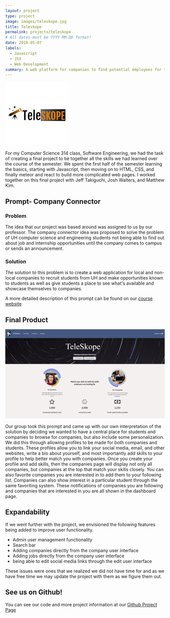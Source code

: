 ```yaml
---
layout: project
type: project
image: images/teleskope.jpg
title: Teleskope
permalink: projects/teleskope
# All dates must be YYYY-MM-DD format!
date: 2018-05-07
labels:
  - Javascript
  - JSX
  - Web Development
summary: A web platform for companies to find potential employees for their companies.
---
```


![image](../images/teleskope.jpg)

For my Computer Science 314 class, Software Engineering, we had the task of creating a final project to tie together all the skills we had learned over the course of the semester. We spent the first half of the semester learning the basics, starting with Javascript, then moving on to HTML, CSS, and finally meteor and react to build more complicated web pages. I worked together on this final project with Jeff Takiguchi, Josh Walters, and Matthew Kim.

## Prompt- Company Connector  
### Problem
The idea that our project was based around was assigned to us by our professor. The company connector idea was proposed to solve the problem of UH computer science and engineering students not being able to find out about job and internship opportunities until the company comes to campus or sends an announcement. 

### Solution
The solution to this problem is to create a web application for local and non-local companies to recruit students from UH and make opportunities known to students as well as give students a place to see what's available and showcase themselves to companies.

A more detailed description of this prompt can be found on our [course website](http://courses.ics.hawaii.edu/ics314s19/morea/final-project/reading-project-company-connector.html) 

## Final Product
![image](../images/teleskopeLanding.png)

Our group took this prompt and came up with our own interpretation of the solution by deciding we wanted to have a central place for students and companies to browse for companies, but also include some personalization. We did this through allowing profiles to be made for both companies and students. These profiles allow you to link your social media, email, and other websites, write a bio about yourself, and most importantly add skills to your profile to help better match you with companies. Once you create your profile and add skills, then the companies page will display not only all companies, but companies at the top that match your skills closely. You can also favorite companies you are interested in to add them to your following list. Companies can also show interest in a particular student through the same favoriting system. These notifications of companies you are following and companies that are interested in you are all shown in the dashboard page.

## Expandability

If we went further with the project, we envisioned the following features being added to improve user functionality.

- Admin user management functionality
- Search bar
- Adding companies directly from the company user interface
- Adding jobs directly from the company user interface
- being able to edit social media links through the edit user interface

These issues were ones that we realized we did not have time for and as we have free time we may update the project with them as we figure them out.

## See us on Github!
You can see our code and more project information at our [Github Project Page](https://teleskope.github.io/)

